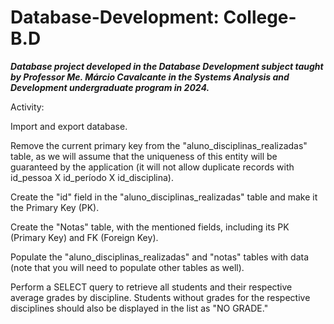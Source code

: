 # Database-Development: College-B.D

***Database project developed in the Database Development subject taught by Professor Me. Márcio Cavalcante in the Systems Analysis and Development undergraduate program in 2024.***

Activity:

Import and export database.

Remove the current primary key from the "aluno_disciplinas_realizadas" table, as we will assume that the uniqueness of this entity will be guaranteed by the application (it will not allow duplicate records with id_pessoa X id_período X id_disciplina).

Create the "id" field in the "aluno_disciplinas_realizadas" table and make it the Primary Key (PK).

Create the "Notas" table, with the mentioned fields, including its PK (Primary Key) and FK (Foreign Key).

Populate the "aluno_disciplinas_realizadas" and "notas" tables with data (note that you will need to populate other tables as well).

Perform a SELECT query to retrieve all students and their respective average grades by discipline. Students without grades for the respective disciplines should also be displayed in the list as "NO GRADE."
